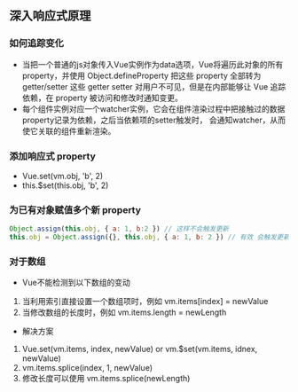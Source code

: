 ## 深入响应式原理

### 如何追踪变化

* 当把一个普通的js对象传入Vue实例作为data选项，Vue将遍历此对象的所有property，并使用 Object.defineProperty
  把这些 property 全部转为 getter/setter
  这些 getter setter 对用户不可见，但是在内部能够让 Vue 追踪依赖，在 property 被访问和修改时通知变更。
* 每个组件实例对应一个watcher实例，它会在组件渲染过程中把接触过的数据property记录为依赖，之后当依赖项的setter触发时，
  会通知watcher，从而使它关联的组件重新渲染。

### 添加响应式 property

* Vue.set(vm.obj, 'b', 2)
* this.$set(this.obj, 'b', 2)

### 为已有对象赋值多个新 property

```js
Object.assign(this.obj, { a: 1, b:2 }) // 这样不会触发更新
this.obj = Object.assign({}, this.obj, { a: 1, b: 2 }) // 有效 会触发更新
```

### 对于数组

* Vue不能检测到以下数组的变动

1. 当利用索引直接设置一个数组项时，例如 vm.items[index] = newValue
2. 当修改数组的长度时，例如 vm.items.length = newLength

* 解决方案

1. Vue.set(vm.items, index, newValue)  or
  vm.$set(vm.items, idnex, newValue)
2. vm.items.splice(index, 1, newValue)
3. 修改长度可以使用 vm.items.splice(newLength)
